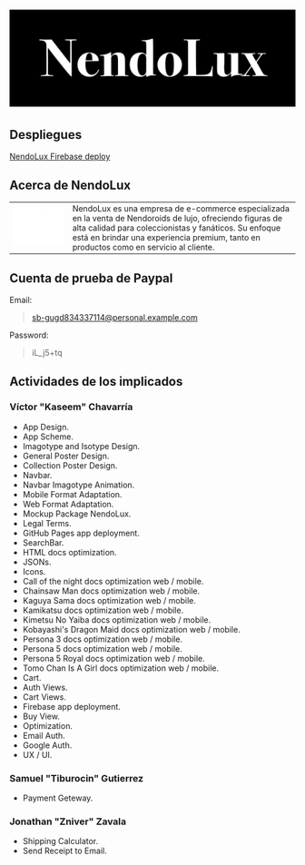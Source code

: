 # ![NendoLux](./Design/Renders/Logos/NendoLuxIsoBlack.png)
## Despliegues
[NendoLux Firebase deploy](https://nendolux.web.app/)
## Acerca de NendoLux
<table>
  <tr>
    <td><img src="./Design/Renders/Logos/NendoLuxLogoWhite.png" alt="NendoLux Monogram" width="500"></td>
    <td style="vertical-align: top;">NendoLux es una empresa de e-commerce especializada en la venta de Nendoroids de lujo, ofreciendo figuras de alta calidad para coleccionistas y fanáticos. Su enfoque está en brindar una experiencia premium, tanto en productos como en servicio al cliente.</td>
  </tr>
</table>

## Cuenta de prueba de Paypal
Email:
> sb-gugd834337114@personal.example.com

Password:
> iL_j5+tq

## Actividades de los implicados
### Víctor "Kaseem" Chavarría
- App Design.
- App Scheme.
- Imagotype and Isotype Design.
- General Poster Design.
- Collection Poster Design.
- Navbar.
- Navbar Imagotype Animation.
- Mobile Format Adaptation.
- Web Format Adaptation.
- Mockup Package NendoLux.
- Legal Terms.
- GitHub Pages app deployment.
- SearchBar.
- HTML docs optimization.
- JSONs.
- Icons.
- Call of the night docs optimization web / mobile.
- Chainsaw Man docs optimization web / mobile.
- Kaguya Sama docs optimization web / mobile.
- Kamikatsu docs optimization web / mobile.
- Kimetsu No Yaiba docs optimization web / mobile.
- Kobayashi's Dragon Maid docs optimization web / mobile.
- Persona 3 docs optimization web / mobile.
- Persona 5 docs optimization web / mobile.
- Persona 5 Royal docs optimization web / mobile.
- Tomo Chan Is A Girl docs optimization web / mobile.
- Cart.
- Auth Views.
- Cart Views.
- Firebase app deployment.
- Buy View.
- Optimization.
- Email Auth.
- Google Auth.
- UX / UI.

### Samuel "Tiburocin" Gutierrez
- Payment Geteway.

### Jonathan "Zniver" Zavala
- Shipping Calculator.
- Send Receipt to Email.